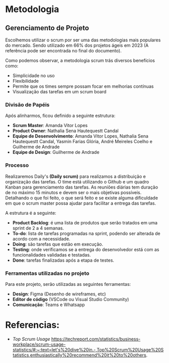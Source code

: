 # Metodologia

## Gerenciamento de Projeto
Escolhemos utilizar o scrum por ser uma das metodologias mais populares do mercado. Sendo utilizado em 66% dos projetos ágeis em 2023 (A referência pode ser encontrada no final do documento).

Como podemos observar, a metodologia scrum trás diversos benefícios como:

- Simplicidade no uso
- Flexibilidade
- Permite que os times sempre possam focar em melhorias contínuas
- Visualização das tarefas em um scrum board

### Divisão de Papéis
Após alinharmos, ficou definido a seguinte estrutura:
- **Scrum Master**: Amanda Vitor Lopes
- **Product Owner**: Nathalia Sena Hautequestt Candal
- **Equipe de Desenvolvimento**: Amanda Vitor Lopes, Nathalia Sena Hautequestt Candal, Yasmin Farias Glória, André Meireles Coelho e Guilherme de Andrade  
- **Equipe de Design**: Guilherme de Andrade

### Processo
Realizaremos Daily's **(Daily scrum)** para realizamos a distribuição e organização das tarefas. O time está utilizando o Github e um quadro Kanban para gerenciamento das tarefas. As reuniões diárias tem duração de no máximo 15 minutos e devem ser o mais objetivas possíveis. Detalhando o que foi feito, o que será feito e se existe alguma dificuldade em que o scrum master possa ajudar para facilitar a entrega das tarefas.

A estrutura é a seguinte:
- **Product Backlog**: é uma lista de produtos que serão tratados em uma sprint de 2 a 4 semanas.
- **To-do**: lista de tarefas programadas na sprint, podendo ser alterada de acordo com a necessidade.
- **Doing**: são tarefas que estão em execução.
- **Testing**: onde verificamos se a entrega do desenvolvedor está com as funcionalidades validadas e testadas.
- **Done**: tarefas finalizadas após a etapa de testes.
  
### Ferramentas utilizadas no projeto
Para este projeto, serão utilizadas as seguintes ferramentas:
- **Design**: Figma (Desenho de wireframes, etc)
- **Editor de código** (VSCode ou Visual Studio Community)
- **Comunicação**: Teams e Whatsapp

# Referencias:
- *Top Scrum Usage*
https://techreport.com/statistics/business-workplace/scrum-usage-statistics/#:~:text=let's%20dive%20in.-,Top%20Scrum%20Usage%20Statistics,enthusiastically%20recommend%20it%20to%20others.
